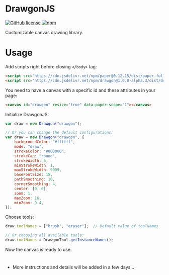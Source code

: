 # DrawgonJS
[![GitHub license](https://img.shields.io/github/license/wggb/drawgon-js?color=%23F7E018&style=flat-square)](https://github.com/wggb/drawgon-js/blob/main/LICENSE) [![npm](https://img.shields.io/npm/v/drawgon?color=F7E018&style=flat-square)](https://www.npmjs.com/package/drawgon)

Customizable canvas drawing library.

# Usage
Add scripts right before closing `</body>` tag:
```html
<script src="https://cdn.jsdelivr.net/npm/paper@0.12.15/dist/paper-full.min.js"></script>
<script src="https://cdn.jsdelivr.net/npm/drawgon@1.0.0-alpha.3/dist/drawgon.min.js"></script>
```

You need to have a canvas with a specific id and these attributes in your page:
```html
<canvas id="drawgon" resize="true" data-paper-scope="1"></canvas>
```

Initialize DrawgonJS:
```js
var draw = new Drawgon("drawgon");

// Or you can change the default configurations:
var draw = new Drawgon("drawgon", {
    backgroundColor: "#ffffff",
    mode: "draw",
    strokeColor: "#000000",
    strokeCap: "round",
    strokeWidth: 6,
    minStrokeWidth: 1,
    maxStrokeWidth: 9999,
    baseFontSize: 15,
    pathSmoothing: 10,
    cornerSmoothing: 4,
    center: [0, 0],
    zoom: 1,
    maxZoom: 16,
    minZoom: 0.4,
});
```

Choose tools:
```js
draw.toolNames = ["brush", "eraser"];  // Default value of toolNames

// Or choosing all available tools:
draw.toolNames = DrawgonTool.getInstanceNames();
```

Now the canvas is ready to use.

# 
- More instructions and details will be added in a few days...
